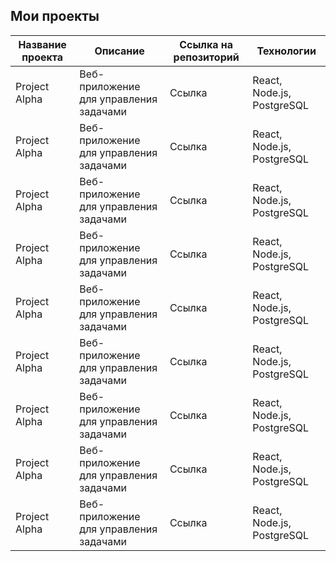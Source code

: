  ## Мои проекты
| Название проекта | Описание | Ссылка на репозиторий | Технологии |
|---|---|---|---|
| Project Alpha | Веб-приложение для управления задачами | Ссылка | React, Node.js, PostgreSQL |
| Project Alpha | Веб-приложение для управления задачами | Ссылка | React, Node.js, PostgreSQL |
| Project Alpha | Веб-приложение для управления задачами | Ссылка | React, Node.js, PostgreSQL |
| Project Alpha | Веб-приложение для управления задачами | Ссылка | React, Node.js, PostgreSQL |
| Project Alpha | Веб-приложение для управления задачами | Ссылка | React, Node.js, PostgreSQL |
| Project Alpha | Веб-приложение для управления задачами | Ссылка | React, Node.js, PostgreSQL |
| Project Alpha | Веб-приложение для управления задачами | Ссылка | React, Node.js, PostgreSQL |
| Project Alpha | Веб-приложение для управления задачами | Ссылка | React, Node.js, PostgreSQL |
| Project Alpha | Веб-приложение для управления задачами | Ссылка | React, Node.js, PostgreSQL |
